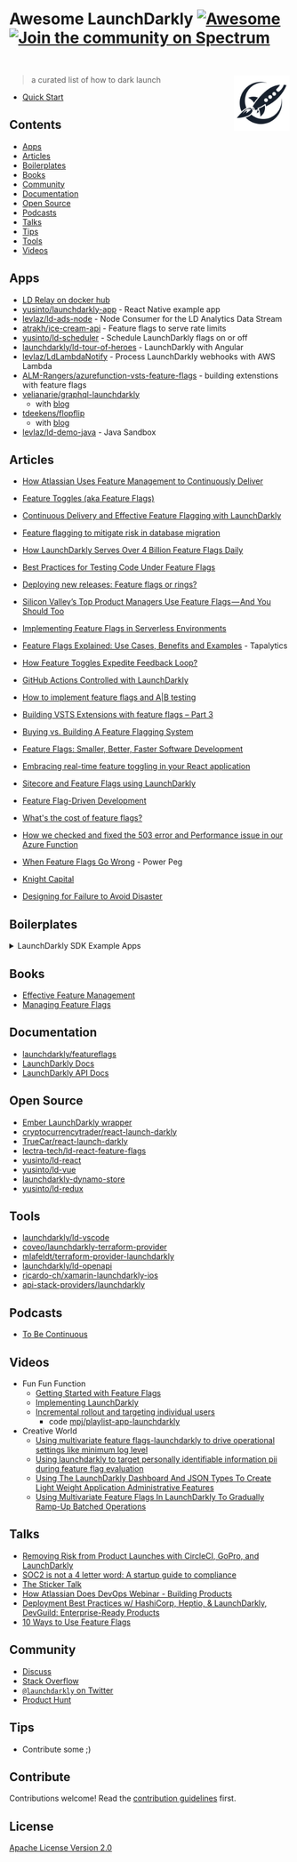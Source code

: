 # Awesome LaunchDarkly [![Awesome](https://awesome.re/badge-flat2.svg)](https://launchdarkly.com) [![Join the community on Spectrum](https://withspectrum.github.io/badge/badge.svg)](https://spectrum.chat/launchdarkly)

<br>

[<img src="media/LaunchDarkly_Icon_Navy.svg" align="right" width="100">](https://launchdarkly.com)

> a curated list of how to dark launch

- [Quick Start](https://docs.launchdarkly.com/docs/getting-started)

## Contents

- [Apps](#apps)
- [Articles](#articles)
- [Boilerplates](#boilerplates)
- [Books](#books)
- [Community](#community)
- [Documentation](#documentation)
- [Open Source](#Open-Source)
- [Podcasts](#podcasts)
- [Talks](#Talks)
- [Tips](#tips)
- [Tools](#Tools)
- [Videos](#videos)

## Apps

- [LD Relay on docker hub](https://cloud.docker.com/u/launchdarkly/repository/docker/launchdarkly/ld-relay)
- [yusinto/launchdarkly-app](https://github.com/yusinto/launchdarkly-app) - React Native example app
- [levlaz/ld-ads-node](https://github.com/levlaz/ld-ads-node) - Node Consumer for the LD Analytics Data Stream
- [atrakh/ice-cream-api](https://github.com/atrakh/ice-cream-api) - Feature flags to serve rate limits
- [yusinto/ld-scheduler](https://github.com/yusinto/ld-scheduler) - Schedule LaunchDarkly flags on or off
- [launchdarkly/ld-tour-of-heroes](https://github.com/launchdarkly/ld-tour-of-heroes) - LaunchDarkly with Angular
- [levlaz/LdLambdaNotify](https://github.com/levlaz/LdLambdaNotify) - Process LaunchDarkly webhooks with AWS Lambda
- [ALM-Rangers/azurefunction-vsts-feature-flags](https://github.com/ALM-Rangers/azurefunction-vsts-feature-flags) - building extenstions with feature flags
- [velianarie/graphql-launchdarkly](https://github.com/velianarie/graphql-launchdarkly)
  - with [blog](http://velianarie.blogspot.com/2018/10/feature-toggling-graphql-service-with.html)
- [tdeekens/flopflip](https://github.com/tdeekens/flopflip)
  - with [blog](https://techblog.commercetools.com/embracing-real-time-feature-toggling-in-your-react-application-a5e6052716a9)
- [levlaz/ld-demo-java](https://github.com/levlaz/ld-demo-java) - Java Sandbox

## Articles

- [How Atlassian Uses Feature Management to Continuously Deliver](https://thenewstack.io/how-atlassian-uses-feature-management-to-continuously-deliver/)

- [Feature Toggles (aka Feature Flags)](https://martinfowler.com/articles/feature-toggles.html)

- [Continuous Delivery and Effective Feature Flagging with LaunchDarkly](https://aws.amazon.com/blogs/startups/continuous-delivery-and-effective-feature-flagging-with-launchdarkly/)

- [Feature flagging to mitigate risk in database migration](https://launchdarkly.com/blog/feature-flagging-to-mitigate-risk-in-database-migration/)

- [How LaunchDarkly Serves Over 4 Billion Feature Flags Daily](https://stackshare.io/launchdarkly/how-launchdarkly-serves-over-4-billion-feature-flags-daily)

- [Best Practices for Testing Code Under Feature Flags](https://launchdarkly.com/blog/best-practices-for-testing-code-under-feature-flags/)

- [Deploying new releases: Feature flags or rings?](https://opensource.com/article/18/2/feature-flags-ring-deployment-model)

- [Silicon Valley’s Top Product Managers Use Feature Flags — And You Should Too](https://hackernoon.com/silicon-valleys-top-product-managers-use-feature-flags-and-you-should-too-cc51cc1aeafb)

- [Implementing Feature Flags in Serverless Environments](https://launchdarkly.com/blog/go-serveless-not-flagless-implementing-feature-flags-in-serverless-environments/)

* [Feature Flags Explained: Use Cases, Benefits and Examples](https://taplytics.com/blog/feature-flags-use-cases-benefits/) - Tapalytics

* [How Feature Toggles Expedite Feedback Loop?](https://www.linkedin.com/pulse/how-feature-toggleexpedites-feedback-loop-sagar-rao/)

* [GitHub Actions Controlled with LaunchDarkly](https://launchdarkly.com/blog/github-actions-controlled-with-launchdarkly/)

* [How to implement feature flags and A|B testing](https://blogs.msdn.microsoft.com/visualstudioalmrangers/2017/04/04/how-to-implement-feature-flags-and-ab-testing/)

* [Building VSTS Extensions with feature flags – Part 3](https://blogs.msdn.microsoft.com/visualstudioalmrangers/2017/08/10/building-vsts-extensions-with-feature-flags-part-3/)

* [Buying vs. Building A Feature Flagging System](https://blog.launchdarkly.com/buying-vs-building-a-feature-flagging-system/)

* [Feature Flags: Smaller, Better, Faster Software Development](https://medium.com/@dehora/feature-flags-smaller-better-faster-software-development-f2eab58df0f9)

* [Embracing real-time feature toggling in your React application](https://techblog.commercetools.com/embracing-real-time-feature-toggling-in-your-react-application-a5e6052716a9)

- [Sitecore and Feature Flags using LaunchDarkly](https://briancaos.wordpress.com/2017/03/31/sitecore-and-feature-flags-using-launchdarkly/)

- [Feature Flag-Driven Development](https://dzone.com/articles/feature-flag-driven-development)

- [What's the cost of feature flags?](https://opensource.com/article/18/7/does-progressive-exposure-really-come-cost)

- [How we checked and fixed the 503 error and Performance issue in our Azure Function](https://blogs.msdn.microsoft.com/visualstudioalmrangers/2018/04/03/how-we-checked-and-fixed-the-503-error-and-performance-issue-in-our-azure-function/)

- [When Feature Flags Go Wrong](https://www.infoq.com/articles/feature-flags-gone-wrong) - Power Peg
- [Knight Capital](https://hackernoon.com/the-rise-and-fall-of-knight-capital-buy-high-sell-low-rinse-and-repeat-ae17fae780f6)

- [Designing for Failure to Avoid Disaster](https://launchdarkly.com/blog/designing-for-failure-to-avoid-disaster/)

## Boilerplates

<details><summary>LaunchDarkly SDK Example Apps</summary><br>

- [Android Hello LaunchDarkly](https://github.com/launchdarkly/hello-android)
- [C Hello LaunchDarkly](https://github.com/launchdarkly/hello-c)
- [ColdFusion Hello LaunchDarkly](https://github.com/launchdarkly/hello-cf)
- [Go Hello LaunchDarkly](https://github.com/launchdarkly/hello-go)
- [Java ☕️ Hello LaunchDarkly](https://github.com/launchdarkly/hello-java)
- ## Apple
  - https://github.com/launchdarkly/hello-ios
  - [iOS Hello LaunchDarkly](https://github.com/launchdarkly/hello-ios)
  - [macOS Hello LaunchDarkly ](https://github.com/launchdarkly/hello-macos)
  - [Swift Hello LaunchDarkly](https://github.com/launchdarkly/hello-ios-swift)
  - [tvOS Hello LaunchDarkly](https://github.com/launchdarkly/hello-tvos)
- ## JavaScript
  - [Client-side JavaScript Hello LaunchDarkly](https://github.com/launchdarkly/hello-js)
  - [Electron Hello](https://github.com/launchdarkly/hello-electron)
  - [Node.js Hello LaunchDarkly](https://github.com/launchdarkly/hello-node)
  - [Node.js bootstrapping server-side app LaunchDarkly](https://github.com/launchdarkly/hello-bootstrap)
  - [TypeScript Hello LaunchDarkly](https://github.com/launchdarkly/hello-node-typescript)
- ## Microsoft
  - [dot Net Hello LaunchDarkly ](https://github.com/launchdarkly/hello-dotnet)
  - [Electron Hello](https://github.com/launchdarkly/hello-electron)
  - [TypeScript Hello LaunchDarkly](https://github.com/launchdarkly/hello-node-typescript)
  - [Xamarin Forms Hello LaunchDarkly](https://github.com/launchdarkly/hello-xamarin-forms)
  - [Xamarin Hello LaunchDarkly](https://github.com/launchdarkly/hello-xamarin)
- ## Python
  - [Python Hello LaunchDarkly](https://github.com/launchdarkly/hello-python)
  - [django Hello LaunchDarkly](https://github.com/launchdarkly/hello-python-django)
- ## Ruby
  - [Ruby Hello LaunchDarkly](https://github.com/launchdarkly/hello-ruby)
  - [Rails Hello LaunchDarkly](https://github.com/launchdarkly/hello-bootstrap-rails)

</details>

## Books

- [Effective Feature Management](https://launchdarkly.com/downloads/EffectiveFeatureManagement_LaunchDarkly.pdf)
- [Managing Feature Flags](https://www.oreilly.com/library/view/managing-feature-flags/9781492028598/)

## Documentation

- [launchdarkly/featureflags](https://github.com/launchdarkly/featureflags)
- [LaunchDarkly Docs](https://docs.launchdarkly.com/)
- [LaunchDarkly API Docs](https://apidocs.launchdarkly.com/docs)

## Open Source

- [Ember LaunchDarkly wrapper](https://github.com/ember-launch-darkly/ember-launch-darkly)
- [cryptocurrencytrader/react-launch-darkly](https://github.com/cryptocurrencytrader/react-launch-darkly)
- [TrueCar/react-launch-darkly](https://github.com/TrueCar/react-launch-darkly)
- [lectra-tech/ld-react-feature-flags](https://github.com/lectra-tech/ld-react-feature-flags)
- [yusinto/ld-react](https://github.com/yusinto/ld-react)
- [yusinto/ld-vue](https://github.com/yusinto/ld-vue)
- [launchdarkly-dynamo-store](https://github.com/mlafeldt/launchdarkly-dynamo-store)
- [yusinto/ld-redux](https://github.com/yusinto/ld-redux)

## Tools

- [launchdarkly/ld-vscode](https://github.com/launchdarkly/ld-vscode)
- [coveo/launchdarkly-terraform-provider](https://github.com/coveo/launchdarkly-terraform-provider)
- [mlafeldt/terraform-provider-launchdarkly](https://github.com/mlafeldt/terraform-provider-launchdarkly)
- [launchdarkly/ld-openapi](https://github.com/launchdarkly/ld-openapi)
- [ricardo-ch/xamarin-launchdarkly-ios](https://github.com/ricardo-ch/xamarin-launchdarkly-ios)
- [api-stack-providers/launchdarkly](https://github.com/api-stack-providers/launchdarkly)

## Podcasts

- [To Be Continuous](https://itunes.apple.com/us/podcast/to-be-continuous/id1107185328?mt=2)

## Videos

- Fun Fun Function
  - [Getting Started with Feature Flags](https://www.youtube.com/watch?v=pwA_Ehp2SMY&list=PL0zVEGEvSaeE60rDzztI2hzdyygILQbZj)
  - [Implementing LaunchDarkly](https://www.youtube.com/watch?v=KtFrV5SKu2U)
  - [Incremental rollout and targeting individual users](https://www.youtube.com/watch?v=ilRGOvR4HxU)
    - code [mpj/playlist-app-launchdarkly](https://github.com/mpj/playlist-app-launchdarkly)
- Creative World
  - [Using multivariate feature flags-launchdarkly to drive operational settings like minimum log level](https://www.youtube.com/watch?v=ywAqg81B3To)
  - [Using launchdarkly to target personally identifiable information pii during feature flag evaluation](https://www.youtube.com/watch?v=LW_d4g_ixyE&)
  - [Using The LaunchDarkly Dashboard And JSON Types To Create Light Weight Application Administrative Features](https://www.youtube.com/watch?v=fH6KbCArpeY&)
  - [Using Multivariate Feature Flags In LaunchDarkly To Gradually Ramp-Up Batched Operations](https://www.youtube.com/watch?v=JfE-Vrx3QKY&index=4&list=PLIanSM0P2mc2sp05s9O-8ZGZygZFP604U)

## Talks

- [Removing Risk from Product Launches with CircleCI, GoPro, and LaunchDarkly](https://youtu.be/mJEZ8-PfTjk)
- [SOC2 is not a 4 letter word: A startup guide to compliance](https://www.youtube.com/watch?v=YIjMPGoW9nI)
- [The Sticker Talk ](https://www.youtube.com/watch?v=Nmcasxb6naU&index=20&list=PLFZp20iCJu9zW--E7vbEDUn_glODEZkvp)
- [How Atlassian Does DevOps Webinar - Building Products](https://www.youtube.com/watch?v=px0UwV-W9hA&list=PLFZp20iCJu9zW--E7vbEDUn_glODEZkvp)
- [Deployment Best Practices w/ HashiCorp, Heptio, & LaunchDarkly, DevGuild: Enterprise-Ready Products](https://www.youtube.com/watch?v=QG6vsbGQUeE&index=18&list=PLIanSM0P2mc3MHKdyolkN7r1m744IHWvp)
- [10 Ways to Use Feature Flags](https://www.mindtheproduct.com/2017/01/10-ways-use-feature-flags/)

## Community

- [Discuss](https://spectrum.chat/launchdarkly)
- [Stack Overflow](https://stackoverflow.com/search?tab=votes&q=%22feature%20flag%22)
- [`@launchdarkly` on Twitter](https://twitter.com/launchdarkly)
- [Product Hunt](https://www.producthunt.com/posts/launchdarkly-2)

## Tips

- Contribute some ;)

## Contribute

Contributions welcome! Read the [contribution guidelines](contributing.md) first.

## License

[Apache License Version 2.0](LICENSE)
